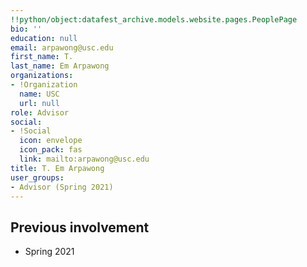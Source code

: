 ```yaml
---
!!python/object:datafest_archive.models.website.pages.PeoplePage
bio: ''
education: null
email: arpawong@usc.edu
first_name: T.
last_name: Em Arpawong
organizations:
- !Organization
  name: USC
  url: null
role: Advisor
social:
- !Social
  icon: envelope
  icon_pack: fas
  link: mailto:arpawong@usc.edu
title: T. Em Arpawong
user_groups:
- Advisor (Spring 2021)
---
```


## Previous involvement

* Spring 2021